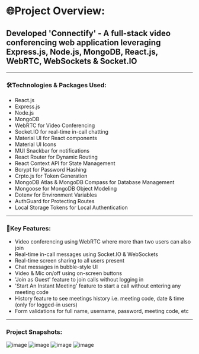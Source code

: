 # 🌐Project Overview:

## Developed 'Connectify' - A full-stack video conferencing web application leveraging  Express.js, Node.js, MongoDB, React.js, WebRTC, WebSockets & Socket.IO

***
### 🛠️Technologies & Packages Used:
- React.js
- Express.js
- Node.js
- MongoDB
- WebRTC for Video Conferencing
- Socket.IO for real-time in-call chatting
- Material UI for React components
- Material UI Icons
- MUI Snackbar for notifications
- React Router for Dynamic Routing
- React Context API for State Management 
- Bcrypt for Password Hashing
- Crpto.js for Token Generation
- MongoDB Atlas & MongoDB Compass for Database Management
- Mongoose for MongoDB Object Modeling 
- Dotenv for Environment Variables
- AuthGuard for Protecting Routes
- Local Storage Tokens for Local Authentication

---

### 🌟Key Features:
- Video conferencing using WebRTC where more than two users can also join
- Real-time in-call messages using Socket.IO & WebSockets
- Real-time screen sharing to all users present
- Chat messages in bubble-style UI
- Video & Mic on/off using on-screen buttons
- 'Join as Guest' feature to join calls without logging in
- 'Start An Instant Meeting' feature to start a call without entering any meeting code
- History feature to see meetings history i.e. meeting code, date & time (only for logged-in users)
- Form validations for full name, username, password, meeting code, etc

---

### Project Snapshots:

![image](https://github.com/user-attachments/assets/f67adafd-1238-445a-98ef-61d90265ffc7)
![image](https://github.com/user-attachments/assets/8de6adc2-7fc3-4a35-86da-a0042c947daf)
![image](https://github.com/user-attachments/assets/c1bcd4d2-4c75-47b1-88f8-8eba73c800d3)
![image](https://github.com/user-attachments/assets/3f463a5b-f284-4b91-aab7-ec6ce52cf75c)




